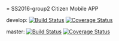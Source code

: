 = SS2016-group2
Citizen Mobile APP

develop: [![Build Status](https://travis-ci.org/GSE-Project/SS2016-group2.svg?branch=develop)](https://travis-ci.org/GSE-Project/SS2016-group2) [![Coverage Status](https://coveralls.io/repos/GSE-Project/SS2016-group2/badge.svg?branch=develop)](https://coveralls.io/r/GSE-Project/SS2016-group2?branch=develop) 

master: [![Build Status](https://travis-ci.org/GSE-Project/SS2016-group2.svg?branch=master)](https://travis-ci.org/GSE-Project/SS2016-group2) [![Coverage Status](https://coveralls.io/repos/GSE-Project/SS2016-group2/badge.svg?branch=master)](https://coveralls.io/r/GSE-Project/SS2016-group2?branch=master)



